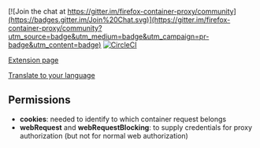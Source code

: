 [![Join the chat at https://gitter.im/firefox-container-proxy/community](https://badges.gitter.im/Join%20Chat.svg)](https://gitter.im/firefox-container-proxy/community?utm_source=badge&utm_medium=badge&utm_campaign=pr-badge&utm_content=badge)
[![CircleCI](https://circleci.com/gh/bekh6ex/firefox-container-proxy/tree/master.svg?style=svg)](https://circleci.com/gh/bekh6ex/firefox-container-proxy/tree/master)

[Extension page](https://addons.mozilla.org/en-US/firefox/addon/container-proxy/)

[Translate to your language](https://poeditor.com/join/project/2fKMFsYkUe)

## Permissions

  * **cookies**: needed to identify to which container request belongs
  * **webRequest** and  **webRequestBlocking**: to supply credentials for proxy authorization (but not for normal web authorization)
